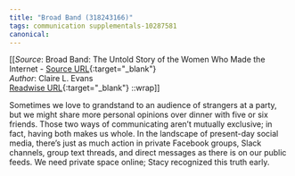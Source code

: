 ```yaml
---
title: "Broad Band (318243166)"
tags: communication supplementals-10287581
canonical: 
---
```


[[_Source_: Broad Band: The Untold Story of the Women Who Made the Internet - [Source URL](){:target="_blank"}<br>
_Author_: Claire L. Evans<br>
[Readwise URL](https://readwise.io/open/318243166){:target="_blank"}
::wrap]]

Sometimes we love to grandstand to an audience of strangers at a party, but we might share more personal opinions over dinner with five or six friends. Those two ways of communicating aren’t mutually exclusive; in fact, having both makes us whole. In the landscape of present-day social media, there’s just as much action in private Facebook groups, Slack channels, group text threads, and direct messages as there is on our public feeds. We need private space online; Stacy recognized this truth early.
